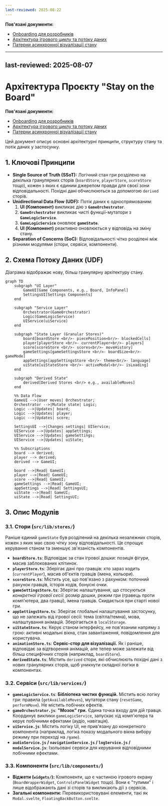 ```yaml
---
last-reviewed: 2025-08-22
---
```


**Пов'язані документи:**
- [Onboarding для розробників](ONBOARDING.md)
- [Архітектура ігрового циклу та потоку даних](architecture/game-logic-and-data-flow.md)
- [Патерни асинхронної візуалізації стану](architecture/patterns-asynchronous-state-visualization.md)
---
last-reviewed: 2025-08-07
---

# Архітектура Проєкту "Stay on the Board"

**Пов'язані документи:**
- [Onboarding для розробників](ONBOARDING.md)
- [Архітектура ігрового циклу та потоку даних](architecture/GAME_LOGIC_AND_DATA_FLOW.md)
- [Патерни асинхронної візуалізації стану](architecture/PATTERNS-asynchronous-state-visualization.md)

Цей документ описує основні архітектурні принципи, структуру стану та потік даних у застосунку.

## 1. Ключові Принципи

- **Single Source of Truth (SSoT):** Логічний стан гри розділено на декілька гранулярних сторів (`boardStore`, `playerStore`, `scoreStore` тощо), кожен з яких є єдиним джерелом правди для своєї зони відповідальності. Похідні дані обчислюються за допомогою `derived` сторів.
- **Unidirectional Data Flow (UDF):** Потік даних є односпрямованим:
  1.  **UI (Компонент)** викликає дію з **`GameOrchestrator`**.
  2.  **`GameOrchestrator`** викликає чисті функції-мутатори з **`GameLogicService`**.
  3.  **`GameLogicService`** оновлює **`gameState`**.
  4.  **UI (Компонент)** реактивно оновлюється у відповідь на зміну стану.
- **Separation of Concerns (SoC):** Відповідальності чітко розділені між різними модулями (стори, сервіси, компоненти).

## 2. Схема Потоку Даних (UDF)

Діаграма відображає нову, більш гранулярну архітектуру стану.

```mermaid
graph TD
    subgraph "UI Layer"
        GameUI[Game Components, e.g., Board, InfoPanel]
        SettingsUI[Settings Components]
    end

    subgraph "Service Layer"
        Orchestrator(GameOrchestrator)
        Logic(GameLogicService)
        UIService(uiService)
    end

    subgraph "State Layer (Granular Stores)"
        board[boardStore <br/>- piecePosition<br/>- blockedCells]
        player[playerStore <br/>- currentPlayer<br/>- players]
        score[scoreStore <br/>- scores<br/>- moveHistory]
        gameSettings[gameSettingsStore <br/>- boardSize<br/>- gameMode]
        appSettings[appSettingsStore <br/>- theme<br/>- language]
        uiState[uiStateStore <br/>- activeModal<br/>- isLoading]
    end

    subgraph "Derived State"
        derived[Derived Stores <br/> e.g., availableMoves]
    end

    %% Data Flow
    GameUI -->|User moves| Orchestrator;
    Orchestrator -->|Mutate state| Logic;
    Logic -->|Updates| board;
    Logic -->|Updates| player;
    Logic -->|Updates| score;

    SettingsUI -->|Changes settings| UIService;
    UIService -->|Updates| appSettings;
    UIService -->|Updates| gameSettings;
    UIService -->|Updates| uiState;

    %% Subscriptions
    board --> derived;
    player --> derived;
    derived --> GameUI;

    board -->|Read| GameUI;
    player -->|Read| GameUI;
    score -->|Read| GameUI;
    gameSettings -->|Read| GameUI;
    appSettings -->|Read| SettingsUI;
    uiState -->|Read| GameUI;
    uiState -->|Read| SettingsUI;
```

## 3. Опис Модулів

### 3.1. Стори (`src/lib/stores/`)

Раніше єдиний `gameState` був розділений на декілька незалежних сторів, кожен з яких має свою чітку зону відповідальності. Це спрощує керування станом та зменшує зв'язаність компонентів.

- **`boardStore.ts`**: Відповідає за стан ігрової дошки: позиція фігури, масив заблокованих клітинок.
- **`playerStore.ts`**: Зберігає дані про гравців: хто зараз ходить (`currentPlayer`), масив об'єктів гравців (імена, кольори).
- **`scoreStore.ts`**: Містить усе, що пов'язано з рахунком: поточний рахунок гравців, історія ходів, бонусні очки.
- **`gameSettingsStore.ts`**: Зберігає налаштування, що стосуються *конкретної ігрової сесії*: розмір дошки, режим гри (гравець проти комп'ютера, два гравці), імена гравців. Скидається при старті нової гри.
- **`appSettingsStore.ts`**: Зберігає глобальні налаштування застосунку, що не залежать від ігрової сесії: тема (світла/темна), мова, налаштування анімацій. Зберігається в `localStorage`.
- **`uiStateStore.ts`**: Керує станом інтерфейсу, не пов'язаним напряму з грою: активні модальні вікна, стан завантаження, повідомлення для користувача.
- **`animationStore.ts`**: **Сервіс-стор для візуалізації.** Як і раніше, відповідає за відтворення анімацій, але тепер може залежати від більш специфічних сторів (наприклад, `boardStore`).
- **`derivedState.ts`**: Містить `derived` стори, які обчислюють похідні дані з нових гранулярних сторів, щоб уникнути складної логіки в компонентах.

### 3.2. Сервіси (`src/lib/services/`)

- **`gameLogicService.ts`**: **Бібліотека чистих функцій.** Містить всю логіку гри: правила (`getAvailableMoves`), мутатори стану (`resetGame`, `performMove`). Не містить побічних ефектів.
- **`gameOrchestrator.js`**: **"Мозок" гри.** Єдина точка входу для дій гравця. Координує виклики `gameLogicService`, запускає хід комп'ютера та керує побічними ефектами (аудіо, навігація).
- **`uiService.js`**: Містить логіку UI, не прив'язану до конкретного компонента (наприклад, логіка показу модального вікна вибору режиму при переході на `/game`).
- **`audioService.js` / `navigationService.js` / `logService.js` / `modalService.js`**: Ізольовані сервіси для керування відповідними побічними ефектами.

### 3.3. Компоненти (`src/lib/components/`)

- **Віджети (`widgets/`):** Компоненти, що є частиною ігрового екрану (`BoardWrapperWidget`, `ControlsPanelWidget` тощо). Вони є "тупими" і лише відображають дані зі сторів та викликають дії з сервісів.
- **Загальні компоненти:** Перевикористовувані елементи, такі як `Modal.svelte`, `FloatingBackButton.svelte`. 